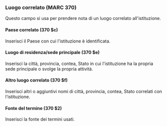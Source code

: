 ### Luogo correlato (MARC 370)
Questo campo si usa per prendere nota di un luogo correlato all'istituzione.  
  

#### Paese correlato (370 $c)
Inserisci il Paese con cui l'istituzione è identificata.   
  

#### Luogo di residenza/sede principale (370 $e)
Inserisci la città, provincia, contea, Stato in cui l'istituzione ha la propria sede principale o svolge la propria attività.  
  

#### Altro luogo correlato (370 $f)
Inserisci altri o aggiuntivi nomi di città, provincia, contea, Stato correlati con l'istituzione.  
  

#### Fonte del termine (370 $2)
Inserisci la fonte dei termini usati.